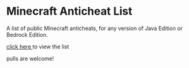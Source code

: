 # Minecraft Anticheat List

A list of public Minecraft anticheats, for any version of Java Edition or Bedrock Edition.

[click here 
](https://maninmyvan.github.io/Minecraft-Anticheat-List) to view the list

pulls are welcome!